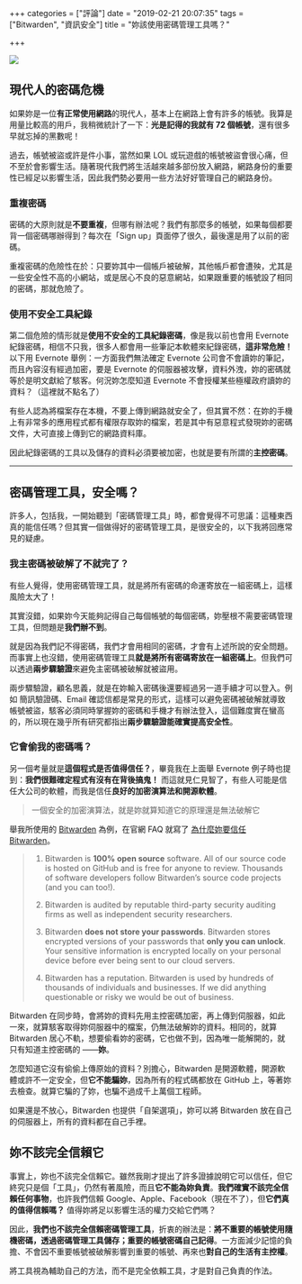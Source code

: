 +++
categories = ["評論"]
date = "2019-02-21 20:07:35"
tags = ["Bitwarden", "資訊安全"]
title = "妳該使用密碼管理工具嗎？"

+++

![](/photo/hacker-2300772_1920.jpg)

## 現代人的密碼危機

如果妳是一位**有正常使用網路**的現代人，基本上在網路上會有許多的帳號。我算是用量比較高的用戶，我稍微統計了一下：**光是記得的我就有 72 個帳號**，還有很多早就忘掉的黑數呢！  

過去，帳號被盜或許是件小事，當然如果 LOL 或玩遊戲的帳號被盜會很心痛，但不至於會影響生活。隨著現代我們將生活越來越多部份放入網路，網路身份的重要性已經足以影響生活，因此我們勢必要用一些方法好好管理自己的網路身份。  

### 重複密碼

密碼的大原則就是**不要重複**，但哪有辦法呢？我們有那麼多的帳號，如果每個都要背一個密碼哪辦得到？每次在「Sign up」頁面停了很久，最後還是用了以前的密碼。  

重複密碼的危險性在於：只要妳其中一個帳戶被破解，其他帳戶都會遭殃，尤其是一些安全性不高的小網站，或是居心不良的惡意網站，如果跟重要的帳號設了相同的密碼，那就危險了。  

### 使用不安全工具紀錄
第二個危險的情形就是**使用不安全的工具紀錄密碼**，像是我以前也會用 Evernote 紀錄密碼，相信不只我，很多人都會用一些筆記本軟體來紀錄密碼，**這非常危險！** 以下用 Evernote 舉例：一方面我們無法確定 Evernote 公司會不會讀妳的筆記，而且內容沒有經過加密，要是 Evernote 的伺服器被攻擊，資料外洩，妳的密碼就等於是明文獻給了駭客。何況妳怎麼知道 Evernote 不會授權某些極權政府讀妳的資料？（這裡就不點名了）  

有些人認為將檔案存在本機，不要上傳到網路就安全了，但其實不然：在妳的手機上有非常多的應用程式都有權限存取妳的檔案，若是其中有惡意程式發現妳的密碼文件，大可直接上傳到它的網路資料庫。  

因此紀錄密碼的工具以及儲存的資料必須要被加密，也就是要有所謂的**主控密碼**。  

---

## 密碼管理工具，安全嗎？
許多人，包括我，一開始聽到「密碼管理工具」時，都會覺得不可思議：這種東西真的能信任嗎？但其實一個做得好的密碼管理工具，是很安全的，以下我將回應常見的疑慮。  

### 我主密碼被破解了不就完了？
有些人覺得，使用密碼管理工具，就是將所有密碼的命運寄放在一組密碼上，這樣風險太大了！  

其實沒錯，如果妳今天能夠記得自己每個帳號的每個密碼，妳壓根不需要密碼管理工具，但問題是**我們辦不到**。  

就是因為我們記不得密碼，我們才會用相同的密碼，才會有上述所說的安全問題。而事實上也沒錯，使用密碼管理工具**就是將所有密碼寄放在一組密碼上**。但我們可以透過**兩步驟驗證**來避免主密碼被破解就被盜用。  

兩步驟驗證，顧名思義，就是在妳輸入密碼後還要經過另一道手續才可以登入。例如 簡訊驗證碼、Email 確認信都是常見的形式，這樣可以避免密碼被破解就導致帳號被盜，駭客必須同時掌握妳的密碼和手機才有辦法登入，這個難度實在蠻高的，所以現在幾乎所有研究都指出**兩步驟驗證能確實提高安全性**。  

### 它會偷我的密碼嗎？
另一個考量就是**這個程式是否值得信任？**，畢竟我在上面舉 Evernote 例子時也提到：**我們很難確定程式有沒有在背後搞鬼！** 而這就見仁見智了，有些人可能是信任大公司的軟體，而我是信任**良好的加密演算法和開源軟體**。  

> 一個安全的加密演算法，就是妳就算知道它的原理還是無法破解它
>

舉我所使用的 [Bitwarden](https://bitwarden.com) 為例，在官網 FAQ 就寫了 [為什麼妳要信任 Bitwarden](https://help.bitwarden.com/article/why-should-i-trust-bitwarden/)。
> 1. Bitwarden is **100% open source** software. All of our source code is hosted on GitHub and is free for anyone to review. Thousands of software developers follow Bitwarden’s source code projects (and you can too!).  
>
> 2. Bitwarden is audited by reputable third-party security auditing firms as well as independent security researchers.
> 3. Bitwarden **does not store your passwords**. Bitwarden stores encrypted versions of your passwords that **only you can unlock**. Your sensitive information is encrypted locally on your personal device before ever being sent to our cloud servers.
> 4. Bitwarden has a reputation. Bitwarden is used by hundreds of thousands of individuals and businesses. If we did anything questionable or risky we would be out of business.
>

Bitwarden 在同步時，會將妳的資料先用主控密碼加密，再上傳到伺服器，如此一來，就算駭客取得妳伺服器中的檔案，仍無法破解妳的資料。相同的，就算 Bitwarden 居心不軌，想要偷看妳的密碼，它也做不到，因為唯一能解開的，就只有知道主控密碼的 ——**妳**。  

怎麼知道它沒有偷偷上傳原始的資料？別擔心，Bitwarden 是開源軟體，開源軟體或許不一定安全，但**它不能騙妳**，因為所有的程式碼都放在 GitHub 上，等著妳去檢查。就算它騙的了妳，也騙不過成千上萬個工程師。  

如果還是不放心，Bitwarden 也提供「自架選項」，妳可以將 Bitwarden 放在自己的伺服器上，所有的資料都在自己手裡。  

## 妳不該完全信賴它
事實上，妳也不該完全信賴它。雖然我剛才提出了許多證據說明它可以信任，但它終究只是個「工具」，仍然有著風險，而且**它不能為妳負責**。**我們確實不該完全信賴任何事物**，也許我們信賴 Google、Apple、Facebook（現在不了），但**它們真的值得信賴嗎？** 值得妳將足以影響生活的權力交給它們嗎？  

因此，**我們也不該完全信賴密碼管理工具**，折衷的辦法是：**將不重要的帳號使用隨機密碼，透過密碼管理工具儲存；重要的帳號密碼自己記得**。一方面減少記憶的負擔、不會因不重要帳號被破解影響到重要的帳號、再來也**對自己的生活有主控權**。  

將工具視為輔助自己的方法，而不是完全依賴工具，才是對自己負責的作法。